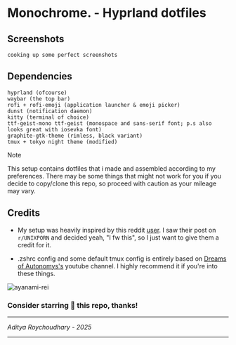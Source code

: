 # Monochrome. - Hyprland dotfiles

## Screenshots

`cooking up some perfect screenshots`

## Dependencies

```
hyprland (ofcourse)
waybar (the top bar)
rofi + rofi-emoji (application launcher & emoji picker)
dunst (notification daemon)
kitty (terminal of choice)
ttf-geist-mono ttf-geist (monospace and sans-serif font; p.s also looks great with iosevka font)
graphite-gtk-theme (rimless, black variant)
tmux + tokyo night theme (modified)
```

> [!NOTE]
> This setup contains dotfiles that i made and assembled according to my preferences. There may be some things that might not work for you if you decide to copy/clone this repo, so proceed with caution as your mileage may vary.

## Credits

- My setup was heavily inspired by this reddit [user](https://www.reddit.com/user/K_AON/). I saw their post on `r/UNIXPORN` and decided yeah, "I fw this", so I just want to give them a credit for it.

- .zshrc config and some default tmux config is entirely based on [Dreams of Autonomys's](https://www.youtube.com/@dreamsofautonomy/featured) youtube channel. I highly recommend it if you're into these things.

![ayanami-rei](https://github.com/user-attachments/assets/779c60d4-7e75-4023-9243-0df35e718d35)

### Consider starring 🌟 this repo, thanks!

<hr><i>Aditya Roychoudhary - 2025</i><hr>
